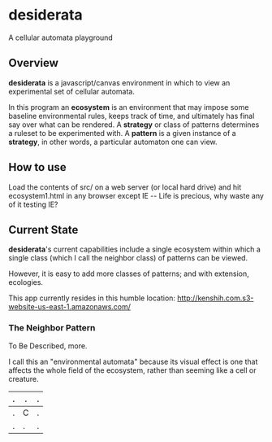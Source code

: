 desiderata
==========

A cellular automata playground

## Overview

**desiderata** is a javascript/canvas environment in which to view an experimental set of cellular automata.

In this program an **ecosystem** is an environment that may impose some baseline environmental rules, keeps track of time, and ultimately has final say over what can be rendered. A **strategy** or class of patterns determines a ruleset to be experimented with. A **pattern** is a given instance of a **strategy**, in other words, a particular automaton one can view.

## How to use

Load the contents of src/ on a web server (or local hard drive) and hit ecosystem1.html in any browser except IE -- Life is precious, why waste any of it testing IE?

## Current State

**desiderata**'s current capabilities include a single ecosystem within which a single class (which I call the neighbor class) of patterns can be viewed.

However, it is easy to add more classes of patterns; and with extension, ecologies.

This app currently resides in this humble location: http://kenshih.com.s3-website-us-east-1.amazonaws.com/

### The Neighbor Pattern

To Be Described, more.

I call this an "environmental automata" because its visual effect is one that affects the whole field of the ecosystem, rather than seeming like a cell or creature.

 .  | . | .  
 ---|---|--- 
 .  | C | .
 .  | . | .